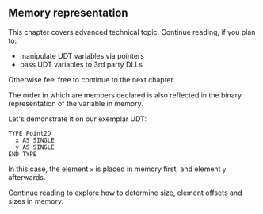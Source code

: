 ## Memory representation

This chapter covers advanced technical topic. Continue reading, if you plan to:
- manipulate UDT variables via pointers
- pass UDT variables to 3rd party DLLs

Otherwise feel free to continue to the next chapter.

The order in which are members declared is also reflected in the binary representation of the variable in memory.

Let's demonstrate it on our exemplar UDT:
```thinbasic
TYPE Point2D
  x AS SINGLE
  y AS SINGLE
END TYPE
```

In this case, the element `x` is placed in memory first, and element `y` afterwards.

Continue reading to explore how to determine size, element offsets and sizes in memory.
